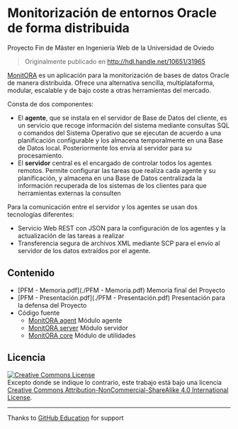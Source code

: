 # Monitorización de entornos Oracle de forma distribuida

Proyecto Fin de Máster en Ingeniería Web de la Universidad de Oviedo

> Originalmente publicado en http://hdl.handle.net/10651/31965

[MonitORA](https://github.com/diesire/monitora) es un aplicación para la monitorización de bases de datos Oracle de manera distribuida. Ofrece una alternativa sencilla, multiplataforma, modular, escalable y de bajo coste a otras herramientas del mercado.

Consta de dos componentes:

*   El **agente**, que se instala en el servidor de Base de Datos del cliente, es un servicio que recoge información del sistema mediante consultas SQL o comandos del Sistema Operativo que se ejecutan de acuerdo a una planificación configurable y los almacena temporalmente en una Base de Datos local. Posteriormente los envía al servidor para su procesamiento.
*   El **servidor** central es el encargado de controlar todos los agentes remotos. Permite configurar las tareas que realiza cada agente y su planificación, y almacena en una Base de Datos centralizada la información recuperada de los sistemas de los clientes para que herramientas externas la consulten

Para la comunicación entre el servidor y los agentes se usan dos tecnologías diferentes:

*   Servicio Web REST con JSON para la configuración de los agentes y la actualización de las tareas a realizar
*   Transferencia segura de archivos XML mediante SCP para el envío al servidor de los datos extraídos por el agente.

## Contenido

*   [PFM - Memoria.pdf](./PFM - Memoria.pdf) Memoria final del Proyecto
*   [PFM - Presentación.pdf](./PFM - Presentación.pdf) Presentación para la defensa del Proyecto
*   Código fuente
    *   [MonitORA agent](https://github.com/diesire/monitora_ag) Módulo agente
    *   [MonitORA server](https://github.com/diesire/monitora_sv) Módulo servidor
    *   [MonitORA core](https://github.com/diesire/monitora_core) Módulo de utilidades

## Licencia

<a rel="license" href="http://creativecommons.org/licenses/by-nc-sa/4.0/"><img alt="Creative Commons License" style="border-width:0" src="https://i.creativecommons.org/l/by-nc-sa/4.0/80x15.png" /></a><br />Excepto donde se indique lo contrario, este trabajo está bajo una licencia <a rel="license" href="./LICENSE.md">Creative Commons Attribution-NonCommercial-ShareAlike 4.0 International License</a>.

----

Thanks to [GitHub Education](https://education.github.com) for support
